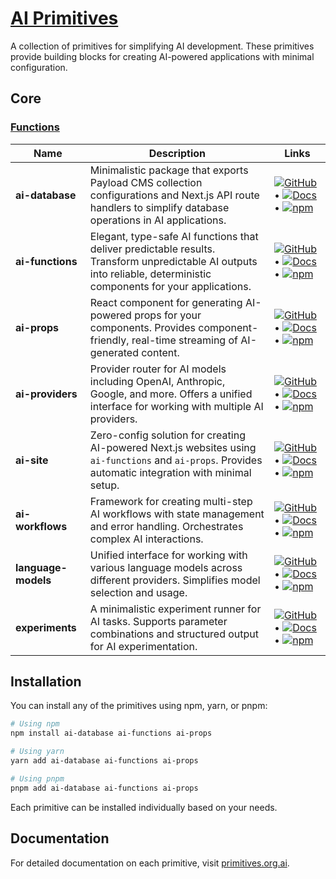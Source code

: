 # [AI Primitives](https://primitives.org.ai)

A collection of primitives for simplifying AI development. These primitives provide building blocks for creating AI-powered applications with minimal configuration.

## Core

### [Functions](https://primitives.org.ai/functions)


| Name                | Description                                                                                                                                                         | Links                                                                                                                                                                                                   |
| ------------------- | ------------------------------------------------------------------------------------------------------------------------------------------------------------------- | ------------------------------------------------------------------------------------------------------------------------------------------------------------------------------------------------------- |
| **ai-database**     | Minimalistic package that exports Payload CMS collection configurations and Next.js API route handlers to simplify database operations in AI applications.          | [![GitHub](https://img.shields.io/badge/-grey?style=flat-square&logo=github&logoColor=white)](https://github.com/drivly/primitives.org.ai/tree/main/packages/ai-database) • [![Docs](https://img.shields.io/badge/-grey?style=flat-square&logo=read-the-docs&logoColor=white)](https://primitives.org.ai/database) • [![npm](https://img.shields.io/badge/-grey?style=flat-square&logo=npm&logoColor=white)](https://www.npmjs.com/package/ai-database)                      |
| **ai-functions**    | Elegant, type-safe AI functions that deliver predictable results. Transform unpredictable AI outputs into reliable, deterministic components for your applications. | [![GitHub](https://img.shields.io/badge/-grey?style=flat-square&logo=github&logoColor=white)](https://github.com/drivly/primitives.org.ai/tree/main/packages/ai-functions) • [![Docs](https://img.shields.io/badge/-grey?style=flat-square&logo=read-the-docs&logoColor=white)](https://primitives.org.ai/functions) • [![npm](https://img.shields.io/badge/-grey?style=flat-square&logo=npm&logoColor=white)](https://www.npmjs.com/package/ai-functions)                   |
| **ai-props**        | React component for generating AI-powered props for your components. Provides component-friendly, real-time streaming of AI-generated content.                      | [![GitHub](https://img.shields.io/badge/-grey?style=flat-square&logo=github&logoColor=white)](https://github.com/drivly/primitives.org.ai/tree/main/packages/ai-props) • [![Docs](https://img.shields.io/badge/-grey?style=flat-square&logo=read-the-docs&logoColor=white)](https://primitives.org.ai/props) • [![npm](https://img.shields.io/badge/-grey?style=flat-square&logo=npm&logoColor=white)](https://www.npmjs.com/package/ai-props)                               |
| **ai-providers**    | Provider router for AI models including OpenAI, Anthropic, Google, and more. Offers a unified interface for working with multiple AI providers.                     | [![GitHub](https://img.shields.io/badge/-grey?style=flat-square&logo=github&logoColor=white)](https://github.com/drivly/primitives.org.ai/tree/main/packages/ai-providers) • [![Docs](https://img.shields.io/badge/-grey?style=flat-square&logo=read-the-docs&logoColor=white)](https://primitives.org.ai/providers) • [![npm](https://img.shields.io/badge/-grey?style=flat-square&logo=npm&logoColor=white)](https://www.npmjs.com/package/ai-providers)                   |
| **ai-site**         | Zero-config solution for creating AI-powered Next.js websites using `ai-functions` and `ai-props`. Provides automatic integration with minimal setup.               | [![GitHub](https://img.shields.io/badge/-grey?style=flat-square&logo=github&logoColor=white)](https://github.com/drivly/primitives.org.ai/tree/main/packages/ai-site) • [![Docs](https://img.shields.io/badge/-grey?style=flat-square&logo=read-the-docs&logoColor=white)](https://primitives.org.ai/site) • [![npm](https://img.shields.io/badge/-grey?style=flat-square&logo=npm&logoColor=white)](https://www.npmjs.com/package/ai-site)                                  |
| **ai-workflows**    | Framework for creating multi-step AI workflows with state management and error handling. Orchestrates complex AI interactions.                                      | [![GitHub](https://img.shields.io/badge/-grey?style=flat-square&logo=github&logoColor=white)](https://github.com/drivly/primitives.org.ai/tree/main/packages/ai-workflows) • [![Docs](https://img.shields.io/badge/-grey?style=flat-square&logo=read-the-docs&logoColor=white)](https://primitives.org.ai/workflows) • [![npm](https://img.shields.io/badge/-grey?style=flat-square&logo=npm&logoColor=white)](https://www.npmjs.com/package/ai-workflows)                   |
| **language-models** | Unified interface for working with various language models across different providers. Simplifies model selection and usage.                                        | [![GitHub](https://img.shields.io/badge/-grey?style=flat-square&logo=github&logoColor=white)](https://github.com/drivly/primitives.org.ai/tree/main/packages/language-models) • [![Docs](https://img.shields.io/badge/-grey?style=flat-square&logo=read-the-docs&logoColor=white)](https://primitives.org.ai/models) • [![npm](https://img.shields.io/badge/-grey?style=flat-square&logo=npm&logoColor=white)](https://www.npmjs.com/package/language-models)                |
| **experiments**     | A minimalistic experiment runner for AI tasks. Supports parameter combinations and structured output for AI experimentation.                                        | [![GitHub](https://img.shields.io/badge/-grey?style=flat-square&logo=github&logoColor=white)](https://github.com/drivly/primitives.org.ai/tree/main/packages/ai-experiments) • [![Docs](https://img.shields.io/badge/-grey?style=flat-square&logo=read-the-docs&logoColor=white)](https://primitives.org.ai/experiments) • [![npm](https://img.shields.io/badge/-grey?style=flat-square&logo=npm&logoColor=white)](https://www.npmjs.com/package/@ai-primitives/experiments) |

## Installation

You can install any of the primitives using npm, yarn, or pnpm:

```bash
# Using npm
npm install ai-database ai-functions ai-props

# Using yarn
yarn add ai-database ai-functions ai-props

# Using pnpm
pnpm add ai-database ai-functions ai-props
```

Each primitive can be installed individually based on your needs.

## Documentation

For detailed documentation on each primitive, visit [primitives.org.ai](https://primitives.org.ai).

